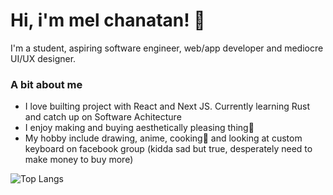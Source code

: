 # Hi, i'm mel chanatan! 👋

I'm a student, aspiring software engineer, web/app developer and mediocre UI/UX designer. 

### A bit about me
- I love builting project with React and Next JS. Currently learning Rust and catch up on Software Achitecture
- I enjoy making and buying aesthetically pleasing thing🌟 
- My hobby include drawing, anime, cooking🍳 and looking at custom keyboard on facebook group (kidda sad but true, desperately need to make money to buy more)

![Top Langs](https://github-readme-stats.vercel.app/api/top-langs/?username=melchanatan&hide_progress=true&title_color=1A596D)


<!---
melchanatan/melchanatan is a ✨ special ✨ repository because its `README.md` (this file) appears on your GitHub profile.
You can click the Preview link to take a look at your changes.
--->
